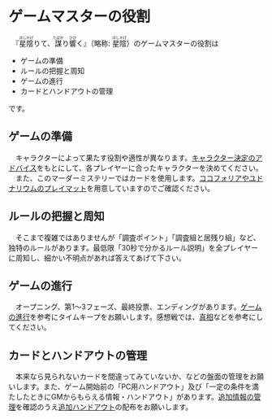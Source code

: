 # ゲームマスターの役割
　『<ruby>星陰<rp>（</rp><rt>ほしかげ</rt><rp>）</rp></ruby>りて、<ruby>謀<rp>（</rp><rt>たばか</rt><rp>）</rp></ruby>り<ruby>響<rp>（</rp><rt>ひび</rt><rp>）</rp></ruby>く』（略称: <ruby>星陰<rp>（</rp><rt>ほしかげ</rt><rp>）</rp></ruby>）のゲームマスターの役割は

- ゲームの準備
- ルールの把握と周知
- ゲームの進行
- カードとハンドアウトの管理

です。
## ゲームの準備
　キャラクターによって果たす役割や適性が異なります。[キャラクター決定のアドバイス](GettingReady.md)をもとにして、各プレイヤーに合ったキャラクターを決めてください。
　また、このマーダーミステリーではカードを使用します。[ココフォリアやユドナリウムのプレイマット](GettingReady.md)を用意していますのでご確認ください。

## ルールの把握と周知
　そこまで複雑ではありませんが「調査ポイント」「調査組と居残り組」など、独特のルールがあります。最低限「30秒で分かるルール説明」を全プレイヤーに周知し、細かい不明点があれば答えてあげて下さい。

## ゲームの進行
　オープニング、第1～3フェーズ、最終投票、エンディングがあります。[ゲームの進行](Moderator.md)を参考にタイムキープをお願いします。感想戦では、[真相](Truth.md)などを参考にしてください。

## カードとハンドアウトの管理
　本来なら見られないカードを間違ってみていないか、などの盤面の管理をお願いします。また、ゲーム開始前の「PC用ハンドアウト」及び「一定の条件を満たしたときにGMからもらえる情報・ハンドアウト」があります。[追加情報の管理](AdditionalInfos.md)を確認のうえ[追加ハンドアウト](Resources.md)の配布をお願いします。

